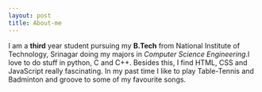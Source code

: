 ```yaml
---
layout: post
title: About-me
---
```


I am a **third** year student pursuing my **B.Tech** from National Institute of Technology, Srinagar doing my majors in *Computer Science Engineering*.I love to do stuff in python, C and C++. Besides this, I find HTML, CSS and JavaScript really fascinating. In my past time I like to play Table-Tennis and Badminton and groove to some of my favourite songs.

